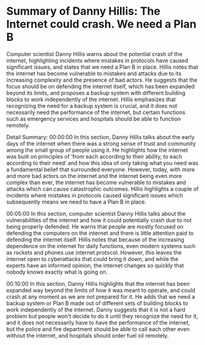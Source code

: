 # Summary of Danny Hillis: The Internet could crash. We need a Plan B

Computer scientist Danny Hillis warns about the potential crash of the internet, highlighting incidents where mistakes in protocols have caused significant issues, and states that we need a Plan B in place. Hillis notes that the internet has become vulnerable to mistakes and attacks due to its increasing complexity and the presence of bad actors. He suggests that the focus should be on defending the internet itself, which has been expanded beyond its limits, and proposes a backup system with different building blocks to work independently of the internet. Hillis emphasizes that recognizing the need for a backup system is crucial, and it does not necessarily need the performance of the internet, but certain functions such as emergency services and hospitals should be able to function remotely.

Detail Summary: 
00:00:00
In this section, Danny Hillis talks about the early days of the internet when there was a strong sense of trust and community among the small group of people using it. He highlights how the internet was built on principles of ‘from each according to their ability, to each according to their need’ and how this idea of only taking what you need was a fundamental belief that surrounded everyone. However, today, with more and more bad actors on the internet and the internet being even more complex than ever, the internet has become vulnerable to mistakes and attacks which can cause catastrophic outcomes. Hillis highlights a couple of incidents where mistakes in protocols caused significant issues which subsequently means we need to have a Plan B in place.

00:05:00
In this section, computer scientist Danny Hillis talks about the vulnerabilities of the internet and how it could potentially crash due to not being properly defended. He warns that people are mostly focused on defending the computers on the internet and there is little attention paid to defending the internet itself. Hillis notes that because of the increasing dependence on the internet for daily functions, even modern systems such as rockets and phones use internet protocol. However, this leaves the internet open to cyberattacks that could bring it down, and while the experts have an informed opinion, the internet changes so quickly that nobody knows exactly what is going on.

00:10:00
In this section, Danny Hillis highlights that the internet has been expanded way beyond the limits of how it was meant to operate, and could crash at any moment as we are not prepared for it. He adds that we need a backup system or Plan B made out of different sets of building blocks to work independently of the internet. Danny suggests that it is not a hard problem but people won't decide to do it until they recognize the need for it, and it does not necessarily have to have the performance of the internet, but the police and fire department should be able to call each other even without the internet, and hospitals should order fuel oil remotely.

